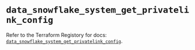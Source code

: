 # `data_snowflake_system_get_privatelink_config`

Refer to the Terraform Registory for docs: [`data_snowflake_system_get_privatelink_config`](https://www.terraform.io/docs/providers/snowflake/d/system_get_privatelink_config).
